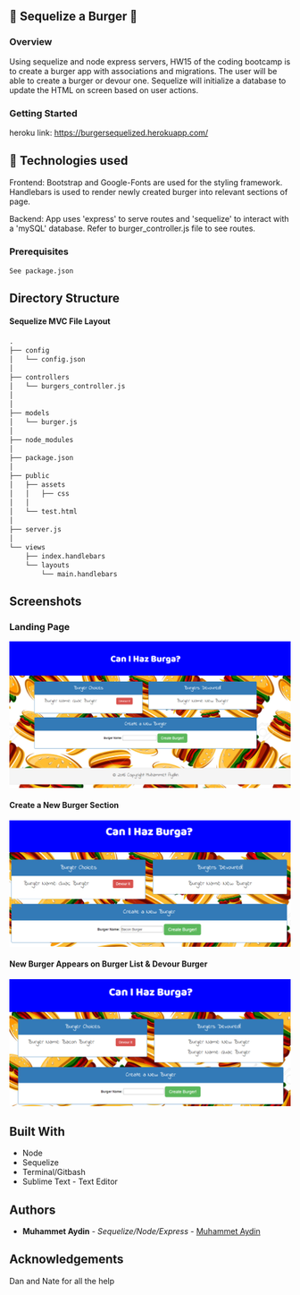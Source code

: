 ## :hamburger: Sequelize a Burger :fries:

### Overview

Using sequelize and node express servers, HW15 of the coding bootcamp is to create a burger app with associations and migrations. The user will be able to create a burger or devour one. Sequelize will initialize a database to update the HTML on screen based on user actions.

### Getting Started

heroku link: https://burgersequelized.herokuapp.com/


## :satellite: Technologies used 

Frontend: Bootstrap and Google-Fonts are used for the styling framework. Handlebars is used to render newly created burger into relevant sections of page.

Backend: App uses 'express' to serve routes and 'sequelize' to interact with a 'mySQL' database. Refer to burger_controller.js file to see routes. 

### Prerequisites

```
See package.json

```
 

## Directory Structure


#### Sequelize MVC File Layout

```
.
├── config
│   └── config.json
│ 
├── controllers
│   └── burgers_controller.js
│
│
├── models
│   └── burger.js
│ 
├── node_modules
│ 
├── package.json
│
├── public
│   ├── assets
│   │   ├── css
│   │  
│   └── test.html
│
├── server.js
│
└── views
    ├── index.handlebars
    └── layouts
        └── main.handlebars

```
## Screenshots

### Landing Page
![Landing Page](/screenshots/landing.png)

#### Create a New Burger Section
![View Comments](/screenshots/create.png)

#### New Burger Appears on Burger List & Devour Burger
![View Comments](/screenshots/delete.png)

## Built With 

* Node
* Sequelize
* Terminal/Gitbash
* Sublime Text - Text Editor

## Authors

* **Muhammet Aydin** - *Sequelize/Node/Express* - [Muhammet Aydin](https://github.com/muhammeta7)

## Acknowledgements

Dan and Nate for all the help